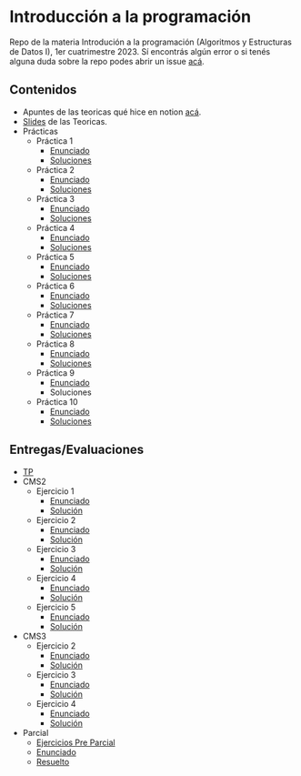 # Introducción a la programación
Repo de la materia Introdución a la programación (Algoritmos y Estructuras de Datos I), 1er cuatrimestre 2023.
Sí encontrás algún error o si tenés alguna duda sobre la repo podes abrir un issue [acá](https://github.com/Luloide/IP/issues).
## Contenidos
- Apuntes de las teoricas qué hice en notion [acá](https://yielding-eyeliner-2a6.notion.site/9bd81790733c47bdb6162a3989ffc236?v=7504303d05bb4b86910f032f33b540c4).
- [Slides](Teoricas/Slides) de las Teoricas.
- Prácticas
  - Práctica 1
    - [Enunciado](https://github.com/Luloide/IP/blob/11b580362e9da9a4d3a430d69697bed7e8a1ca92/Practicas/Enunciados/Practica%201%20-%20Logica.pdf)
    - [Soluciones](https://github.com/Luloide/IP/blob/main/Practicas/Soluciones/Practica%201.pdf)
  - Práctica 2
    - [Enunciado](https://github.com/Luloide/IP/blob/11b580362e9da9a4d3a430d69697bed7e8a1ca92/Practicas/Enunciados/practica%202%20-especificacion.pdf)
    - [Soluciones](https://github.com/Luloide/IP/blob/main/Practicas/Soluciones/Practica2.pdf)
  - Práctica 3
    - [Enunciado](https://github.com/Luloide/IP/blob/11b580362e9da9a4d3a430d69697bed7e8a1ca92/Practicas/Enunciados/Practica%203%20-%20Introducci%C3%B3n%20a%20Haskell.pdf)
    - [Soluciones](Practicas/Soluciones/Practica3.hs)
  - Práctica 4
    - [Enunciado](https://github.com/Luloide/IP/blob/11b580362e9da9a4d3a430d69697bed7e8a1ca92/Practicas/Enunciados/Practica%204%20-%20Recursi%C3%B3n%20sobre%20enteros.pdf)
    - [Soluciones](Practicas/Soluciones/Practica4.hs)
  - Práctica 5
    - [Enunciado](https://github.com/Luloide/IP/blob/11b580362e9da9a4d3a430d69697bed7e8a1ca92/Practicas/Enunciados/Pr%C3%A1ctica%205%20-%20Recursi%C3%B3n%20sobre%20listas.pdf)
    - [Soluciones](Practicas/Soluciones/practica5.hs)
  - Práctica 6
    - [Enunciado](https://github.com/Luloide/IP/blob/main/Practicas/Enunciados/Practica%206%20-%20Testing%20de%20caja%20negra.pdf)
    - [Soluciones](Practicas/Soluciones/Practica6.hs)
  - Práctica 7
    - [Enunciado](https://github.com/Luloide/IP/blob/main/Practicas/Enunciados/practica%207%20-%20Intro%20a%20Python.pdf)
    - [Soluciones](Practicas/Soluciones/practica7.py)
  - Práctica 8
    - [Enunciado](https://github.com/Luloide/IP/blob/main/Practicas/Enunciados/Practica%208%20-%20Funciones%20sobre%20listas.pdf)
    - [Soluciones](Practicas/Soluciones/practica8.py)
  - Práctica 9
    - [Enunciado](https://github.com/Luloide/IP/blob/main/Practicas/Enunciados/Practica%209%20-%20Testing%20de%20caja%20blanca.pdf)
    - Soluciones
  - Práctica 10
     - [Enunciado](https://github.com/Luloide/IP/blob/main/Practicas/Enunciados/Practica%2010%20-%20Archivos%2C%20Pilas%2C%20Colas%20y%20Diccionarios.pdf)
     - [Soluciones](Practicas/Soluciones/practica10/practica10.py)
## Entregas/Evaluaciones
- [TP](/TP)
- CMS2 
  - Ejercicio 1
    - [Enunciado](https://github.com/Luloide/IP/blob/private/CMS/Ejercicio%201/Ej1-PiedraPapelTijera%20(es).pdf)
    - [Solución](https://github.com/Luloide/IP/blob/private/CMS/Ejercicio%201/quienGana.py)
  - Ejercicio 2
    - [Enunciado](https://github.com/Luloide/IP/blob/private/CMS/Ejercicio%202/fibonacciNoRecusrivo.py)
    - [Solución](https://github.com/Luloide/IP/blob/private/CMS/Ejercicio%202/fibonacciNoRecusrivo.py)
  - Ejercicio 3
    - [Enunciado](https://github.com/Luloide/IP/blob/private/CMS/Ejercicio%203/Ej3-MesetaMasLarga%20(es).pdf)
    - [Solución](https://github.com/Luloide/IP/blob/private/CMS/Ejercicio%203/mesetaMasLarga.py)
  - Ejercicio 4
    - [Enunciado](https://github.com/Luloide/IP/blob/private/CMS/Ejercicio%204/Ej4-FilasParecidas%20(es).pdf)
    - [Solución](https://github.com/Luloide/IP/blob/private/CMS/Ejercicio%204/filasParecidas.py)
  - Ejercicio 5   
    - [Enunciado](https://github.com/Luloide/IP/blob/private/CMS/Ejercicio%205/Ej5-SePuedeLlegar%20(es).pdf)
    - [Solución](https://github.com/Luloide/IP/blob/private/CMS/Ejercicio%205/sePuedeLlegar.py)
- CMS3
  - Ejercicio 2
    - [Enunciado](https://github.com/Luloide/IP/blob/main/CMS3/Ejercicio%202/Ej2-UnirDiccionarios%20(es).pdf)
    - [Solución](https://github.com/Luloide/IP/blob/main/CMS3/Ejercicio%202/unir_diccionarios.py)
  - Ejercicio 3
    - [Enunciado](https://github.com/Luloide/IP/blob/main/CMS3/Ejercicio%203/Ej3-ProcesamientoPedidos%20(es).pdf)
    - [Solución](https://github.com/Luloide/IP/blob/main/CMS3/Ejercicio%203/procesamiento_pedidos.py)
  - Ejercicio 4
    - [Enunciado](https://github.com/Luloide/IP/blob/main/CMS3/Ejercicio%204/Ej4-FilaDelBanco%20(es).pdf)
    - [Solución](https://github.com/Luloide/IP/blob/main/CMS3/Ejercicio%204/Fila_Del_Banco.py)
- Parcial
  - [Ejercicios Pre Parcial](https://github.com/Luloide/IP/blob/main/Parcial/Ejercicios%20Repaso%20Parcial.pdf)
  - [Enunciado](https://github.com/Luloide/IP/blob/main/Parcial/EnunciadoParicalIP.pdf)
  - [Resuelto](https://github.com/Luloide/IP/blob/main/Parcial/resolucion.pdf) 
 

